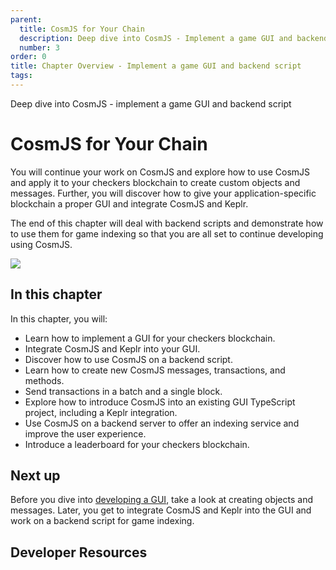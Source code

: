 ```yaml
---
parent:
  title: CosmJS for Your Chain
  description: Deep dive into CosmJS - Implement a game GUI and backend script
  number: 3
order: 0
title: Chapter Overview - Implement a game GUI and backend script
tags:
---
```


<div class="tm-overline tm-rf-1 tm-lh-title tm-medium tm-muted">Deep dive into CosmJS - implement a game GUI and backend script</div>
<h1 class="mt-4 mb-6">CosmJS for Your Chain</h1>

You will continue your work on CosmJS and explore how to use CosmJS and apply it to your checkers blockchain to create custom objects and messages. Further, you will discover how to give your application-specific blockchain a proper GUI and integrate CosmJS and Keplr.

The end of this chapter will deal with backend scripts and demonstrate how to use them for game indexing so that you are all set to continue developing using CosmJS.

![](/lp-images/green-planet.svg)

## In this chapter

<HighlightBox type="learning">

In this chapter, you will:

* Learn how to implement a GUI for your checkers blockchain.
* Integrate CosmJS and Keplr into your GUI.
* Discover how to use CosmJS on a backend script.
* Learn how to create new CosmJS messages, transactions, and methods.
* Send transactions in a batch and a single block.
* Explore how to introduce CosmJS into an existing GUI TypeScript project, including a Keplr integration.
* Use CosmJS on a backend server to offer an indexing service and improve the user experience.
* Introduce a leaderboard for your checkers blockchain.

</HighlightBox>

<card-module/>

## Next up

Before you dive into [developing a GUI](./3-external-gui.md), take a look at creating objects and messages. Later, you get to integrate CosmJS and Keplr into the GUI and work on a backend script for game indexing.

## Developer Resources

<div v-for="resource in $themeConfig.resources">
  <Resource
    :title="resource.title"
    :description="resource.description"
    :links="resource.links"
    :image="resource.image"
    :large="true"
  />
  <br/>
</div>
